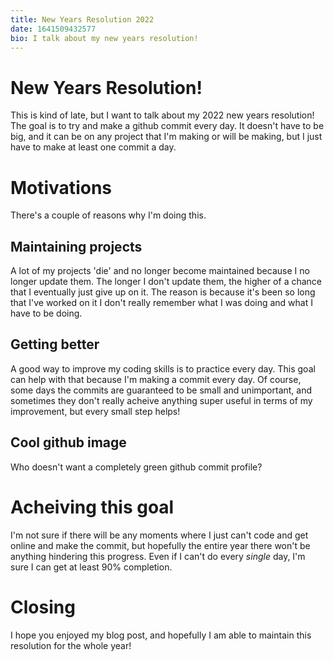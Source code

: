 ```yaml
---
title: New Years Resolution 2022
date: 1641509432577
bio: I talk about my new years resolution!
---
```


# New Years Resolution!
This is kind of late, but I want to talk about my 2022 new years resolution! The goal is to try and make a github commit every day. It doesn't have to be big, and it can be on any project that I'm making or will be making, but I just have to make at least one commit a day.

# Motivations
There's a couple of reasons why I'm doing this.

## Maintaining projects
A lot of my projects 'die' and no longer become maintained because I no longer update them. The longer I don't update them, the higher of a chance that I eventually just give up on it. The reason is because it's been so long that I've worked on it I don't really remember what I was doing and what I have to be doing.

## Getting better
A good way to improve my coding skills is to practice every day. This goal can help with that because I'm making a commit every day. Of course, some days the commits are guaranteed to be small and unimportant, and sometimes they don't really acheive anything super useful in terms of my improvement, but every small step helps!

## Cool github image
Who doesn't want a completely green github commit profile?

# Acheiving this goal
I'm not sure if there will be any moments where I just can't code and get online and make the commit, but hopefully the entire year there won't be anything hindering this progress. Even if I can't do every *single* day, I'm sure I can get at least 90% completion.

# Closing
I hope you enjoyed my blog post, and hopefully I am able to maintain this resolution for the whole year!
